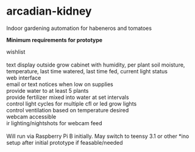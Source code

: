 # arcadian-kidney
Indoor gardening automation for habeneros and tomatoes

<B>Minimum requirements for prototype</B>



wishlist<br>
<br>text display outside grow cabinet with humidity, per plant soil moisture, temperature, last time watered, last time fed, current light status
<br>web interface
<br>email or text notices when low on supplies
<br>provide water to at least 5 plants
<br>provide fertilizer mixed into water at set intervals
<br>control light cycles for multiple cfl or led grow lights
<br>control ventilation based on temperature desired
<br>webcam accessible
<br>ir lighting/nightshots for webcam feed
<br>
<br>
Will run via Raspberry Pi B initially. May switch to teensy 3.1 or other *ino setup after initial prototype if feasable/needed
